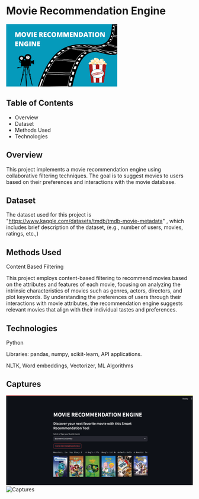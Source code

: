 # Movie Recommendation Engine

![Movie Recommendation Engine](https://github.com/Jaiadithyan66/Movie-Recommendation-Engine/blob/main/images.png?raw=true)

## Table of Contents

- Overview
- Dataset
- Methods Used
- Technologies

## Overview

This project implements a movie recommendation engine using collaborative filtering techniques. The goal is to suggest movies to users based on their preferences and interactions with the movie database.

## Dataset
The dataset used for this project is "https://www.kaggle.com/datasets/tmdb/tmdb-movie-metadata" , which includes brief description of the dataset, (e.g., number of users, movies, ratings, etc.,)

## Methods Used

Content Based Filtering

  This project employs content-based filtering to recommend movies based on the attributes and features of each movie, focusing on analyzing the intrinsic characteristics of movies such as genres, actors, directors, and plot keywords. By understanding the preferences of users through their interactions with movie attributes, the recommendation engine suggests relevant movies that align with their individual tastes and preferences.
  

## Technologies

Python

Libraries: pandas, numpy, scikit-learn, API applications.

NLTK, Word embeddings, Vectorizer, ML Algorithms

## Captures

![Captures](https://github.com/Jaiadithyan66/Movie-Recommendation-Engine/blob/main/screenshot%201.png?raw=true)
![Captures]()


